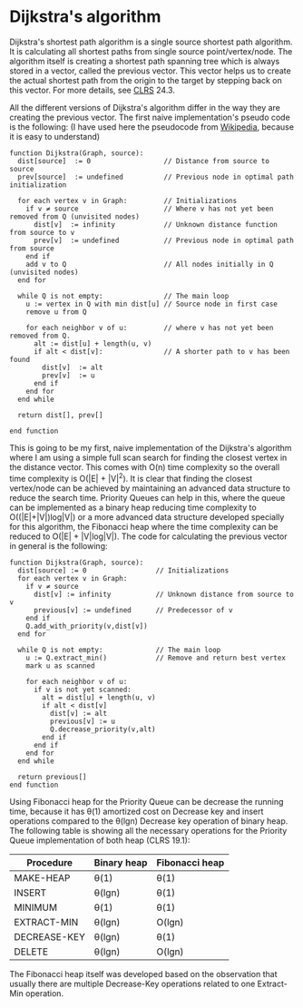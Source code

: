 Dijkstra's algorithm
===============================

Dijkstra's shortest path algorithm is a single source shortest path algorithm. It is calculating all shortest paths from single source point/vertex/node. The algorithm itself is creating a shortest path spanning tree which is always stored in a vector, called the previous vector. This vector helps us to create the actual shortest path from the origin to the target by stepping back on this vector. For more details, see [CLRS](http://www.amazon.co.uk/Introduction-Algorithms-T-Cormen/dp/0262533057) 24.3.

All the different versions of Dijkstra's algorithm differ in the way they are creating the previous vector. The first naive implementation's pseudo code is the following: (I have used here the pseudocode from [Wikipedia](http://en.wikipedia.org/wiki/Dijkstra%27s_algorithm), because it is easy to understand)

```
function Dijkstra(Graph, source):
  dist[source]  := 0                  // Distance from source to source
  prev[source]  := undefined          // Previous node in optimal path initialization

  for each vertex v in Graph:         // Initializations
    if v ≠ source                     // Where v has not yet been removed from Q (unvisited nodes)
      dist[v]  := infinity            // Unknown distance function from source to v
      prev[v]  := undefined           // Previous node in optimal path from source
    end if 
    add v to Q                        // All nodes initially in Q (unvisited nodes)
  end for

  while Q is not empty:               // The main loop
    u := vertex in Q with min dist[u] // Source node in first case
    remove u from Q 

    for each neighbor v of u:         // where v has not yet been removed from Q.
      alt := dist[u] + length(u, v)
      if alt < dist[v]:               // A shorter path to v has been found
        dist[v]  := alt 
        prev[v]  := u 
      end if
    end for
  end while

  return dist[], prev[]

end function
```

This is going to be my first, naive implementation of the Dijkstra's algorithm where I am using a simple full scan search for finding the closest vertex in the distance vector. This comes with O(n) time complexity so the overall time complexity is O(|E| + |V|<sup>2</sup>). It is clear that finding the closest vertex/node can be achieved by maintaining an advanced data structure to reduce the search time. Priority Queues can help in this, where the queue can be implemented as a binary heap reducing time complexity to O((|E|+|V|)log|V|) or a more advanced data structure developed specially for this algorithm, the Fibonacci heap where the time complexity can be reduced to O(|E| + |V|log|V|). The code for calculating the previous vector in general is the following:

```
function Dijkstra(Graph, source):
  dist[source] := 0                 // Initializations
  for each vertex v in Graph:           
    if v ≠ source
      dist[v] := infinity           // Unknown distance from source to v
      previous[v] := undefined      // Predecessor of v
    end if
    Q.add_with_priority(v,dist[v])
  end for 

  while Q is not empty:             // The main loop
    u := Q.extract_min()            // Remove and return best vertex
    mark u as scanned
    
    for each neighbor v of u:
      if v is not yet scanned:
        alt = dist[u] + length(u, v) 
        if alt < dist[v]
          dist[v] := alt
          previous[v] := u
          Q.decrease_priority(v,alt)
        end if
      end if
    end for
  end while

  return previous[]
end function
```

Using Fibonacci heap for the Priority Queue can be decrease the running time, because it has θ(1) amortized cost on Decrease key and insert operations compared to the θ(lgn) Decrease key operation of binary heap. The following table is showing all the necessary operations for the Priority Queue implementation of both heap (CLRS 19.1):

Procedure | Binary heap | Fibonacci heap
------------ | ------------- | -------------
MAKE-HEAP | θ(1) | θ(1)
INSERT | θ(lgn) | θ(1)
MINIMUM | θ(1) | θ(1)
EXTRACT-MIN | θ(lgn) | O(lgn)
DECREASE-KEY | θ(lgn) | θ(1)
DELETE | θ(lgn) | O(lgn)

The Fibonacci heap itself was developed based on the observation that usually there are multiple Decrease-Key operations related to one Extract-Min operation.
